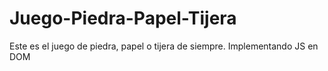 # Juego-Piedra-Papel-Tijera
Este es el juego de piedra, papel o tijera de siempre. Implementando JS en DOM
